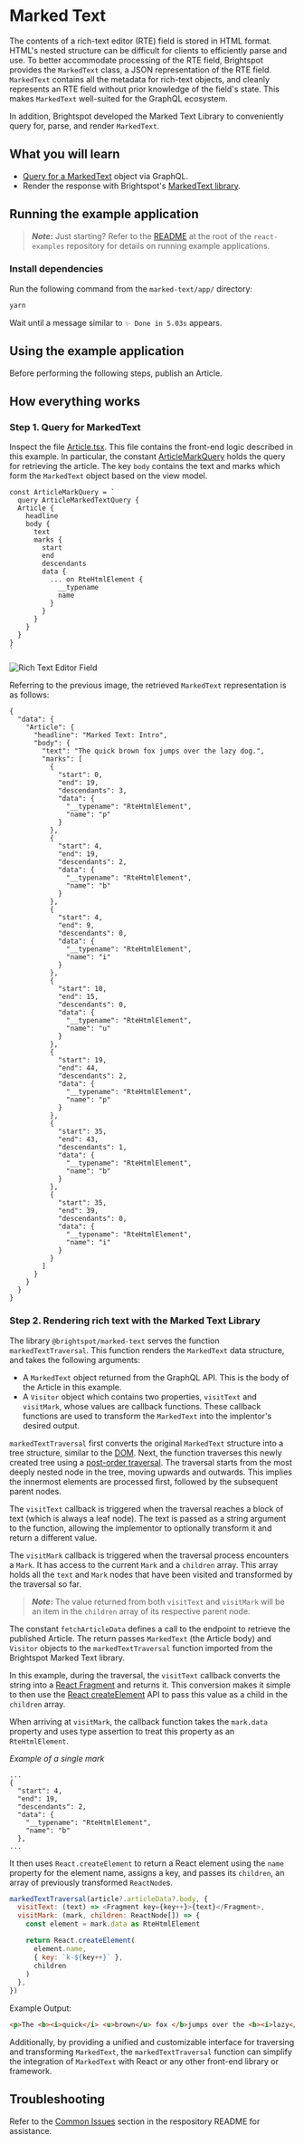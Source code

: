 # Marked Text

The contents of a rich-text editor (RTE) field is stored in HTML format. HTML's nested structure can be difficult for clients to efficiently parse and use. To better accommodate processing of the RTE field, Brightspot provides the `MarkedText` class, a JSON representation of the RTE field. `MarkedText` contains all the metadata for rich-text objects, and cleanly represents an RTE field without prior knowledge of the field's state. This makes `MarkedText` well-suited for the GraphQL ecosystem.

In addition, Brightspot developed the Marked Text Library to conveniently query for, parse, and render `MarkedText`.

## What you will learn

* [Query for a MarkedText](#step-1-query-for-markedtext) object via GraphQL.
* Render the response with Brightspot's [MarkedText library](#step-2-rendering-rich-text-with-the-marked-text-library).

## Running the example application

> **_Note_:** Just starting? Refer to the [README](/README.md) at the root of the `react-examples` repository for details on running example applications.

### Install dependencies

Run the following command from the `marked-text/app/` directory:

```sh
yarn
```

Wait until a message similar to `✨ Done in 5.03s` appears.

## Using the example application

Before performing the following steps, publish an Article.

## How everything works

### Step 1. Query for MarkedText

Inspect the file [Article.tsx](app/src/components/Article.tsx). This file contains the front-end logic described in this example. In particular, the constant [ArticleMarkQuery](app/src/components/Article.tsx#L17) holds the query for retrieving the article. The key `body` contains the text and marks which form the `MarkedText` object based on the view model.

```gql
const ArticleMarkQuery = `
  query ArticleMarkedTextQuery {
  Article {
    headline
    body {
      text
      marks {
        start
        end
        descendants
        data {
          ... on RteHtmlElement {
            __typename
            name
          }
        }
      }
    }
  }
}
`
```

<img alt="Rich Text Editor Field" src="docs/images/rich-text-screenshot.png">

Referring to the previous image, the retrieved `MarkedText` representation is as follows:

```json5
{
  "data": {
    "Article": {
      "headline": "Marked Text: Intro",
      "body": {
        "text": "The quick brown fox jumps over the lazy dog.",
        "marks": [
          {
            "start": 0,
            "end": 19,
            "descendants": 3,
            "data": {
              "__typename": "RteHtmlElement",
              "name": "p"
            }
          },
          {
            "start": 4,
            "end": 19,
            "descendants": 2,
            "data": {
              "__typename": "RteHtmlElement",
              "name": "b"
            }
          },
          {
            "start": 4,
            "end": 9,
            "descendants": 0,
            "data": {
              "__typename": "RteHtmlElement",
              "name": "i"
            }
          },
          {
            "start": 10,
            "end": 15,
            "descendants": 0,
            "data": {
              "__typename": "RteHtmlElement",
              "name": "u"
            }
          },
          {
            "start": 19,
            "end": 44,
            "descendants": 2,
            "data": {
              "__typename": "RteHtmlElement",
              "name": "p"
            }
          },
          {
            "start": 35,
            "end": 43,
            "descendants": 1,
            "data": {
              "__typename": "RteHtmlElement",
              "name": "b"
            }
          },
          {
            "start": 35,
            "end": 39,
            "descendants": 0,
            "data": {
              "__typename": "RteHtmlElement",
              "name": "i"
            }
          }
        ]
      }
    }
  }
}
```

### Step 2. Rendering rich text with the Marked Text Library

The library `@brightspot/marked-text` serves the function `markedTextTraversal`. This function renders the `MarkedText` data structure, and takes the following arguments:

- A `MarkedText` object returned from the GraphQL API. This is the body of the Article in this example.
- A `Visitor` object which contains two properties, `visitText` and `visitMark`, whose values are callback functions. These callback functions are used to transform the `MarkedText` into the implentor's desired output.

`markedTextTraversal` first converts the original `MarkedText` structure into a tree structure, similar to the [DOM](https://developer.mozilla.org/en-US/docs/Web/API/Document_Object_Model/Introduction). Next, the function traverses this newly created tree using a [post-order traversal](https://www.geeksforgeeks.org/iterative-postorder-traversal). The traversal starts from the most deeply nested node in the tree, moving upwards and outwards. This implies the innermost elements are processed first, followed by the subsequent parent nodes.

The `visitText` callback is triggered when the traversal reaches a block of text (which is always a leaf node). The text is passed as a string argument to the function, allowing the implementor to optionally transform it and return a different value.

The `visitMark` callback is triggered when the traversal process encounters a `Mark`. It has access to the current `Mark` and a `children` array. This array holds all the `text` and `Mark` nodes that have been visited and transformed by the traversal so far.

> **_Note_:** The value returned from both `visitText` and `visitMark` will be an item in the `children` array of its respective parent node.

The constant `fetchArticleData` defines a call to the endpoint to retrieve the published Article. The return passes `MarkedText` (the Article body) and `Visitor` objects to the `markedTextTraversal` function imported from the Brightspot Marked Text library.

In this example, during the traversal, the `visitText` callback converts the string into a [React Fragment](https://react.dev/reference/react/Fragment) and returns it. This conversion makes it simple to then use the [React createElement](https://react.dev/reference/react/createElement) API to pass this value as a child in the `children` array.

When arriving at `visitMark`, the callback function takes the `mark.data` property and uses type assertion to treat this property as an `RteHtmlElement`.

_Example of a single mark_

```json5
...
{
  "start": 4,
  "end": 19,
  "descendants": 2,
  "data": {
    "__typename": "RteHtmlElement",
    "name": "b"
  },
...
```

It then uses `React.createElement` to return a React element using the `name` property for the element name, assigns a key, and passes its `children`, an array of previously transformed `ReactNode`s.

```js
markedTextTraversal(article?.articleData?.body, {
  visitText: (text) => <Fragment key={key++}>{text}</Fragment>,
  visitMark: (mark, children: ReactNode[]) => {
    const element = mark.data as RteHtmlElement

    return React.createElement(
      element.name,
      { key: `k-${key++}` },
      children
    )
  },
})
```

Example Output:

```html
<p>The <b><i>quick</i> <u>brown</u> fox </b>jumps over the <b><i>lazy</i> dog</b>.</p>
```

Additionally, by providing a unified and customizable interface for traversing and transforming `MarkedText`, the `markedTextTraversal` function can simplify the integration of `MarkedText` with React or any other front-end library or framework.

## Troubleshooting

Refer to the [Common Issues](/README.md) section in the respository README for assistance.
